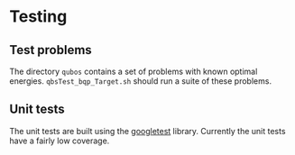 # Testing

## Test problems

The directory `qubos` contains a set of problems with known optimal energies. 
`qbsTest_bqp_Target.sh` should run a suite of these problems.

## Unit tests

The unit tests are built using the [googletest](https://github.com/google/googletest) 
library. Currently the unit tests have a fairly low coverage. 
